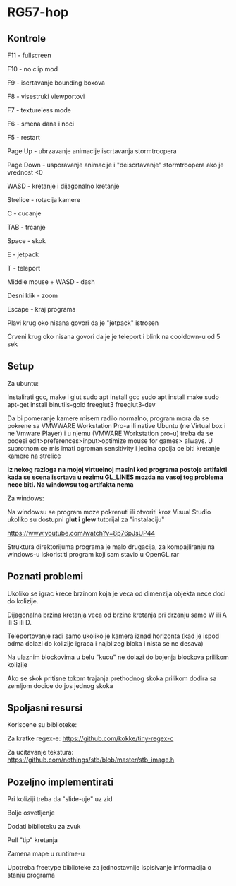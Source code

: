 # RG57-hop


## Kontrole

F11 - fullscreen

F10 - no clip mod

F9 - iscrtavanje bounding boxova

F8 - visestruki viewportovi

F7 - textureless mode

F6 - smena dana i noci

F5 - restart

Page Up - ubrzavanje animacije iscrtavanja stormtroopera

Page Down - usporavanje animacije i "deiscrtavanje" stormtroopera ako je vrednost <0

WASD - kretanje i dijagonalno kretanje
 
Strelice - rotacija kamere

C - cucanje

TAB - trcanje

Space - skok

E - jetpack

T - teleport

Middle mouse + WASD - dash

Desni klik - zoom

Escape - kraj programa

Plavi krug oko nisana govori da je "jetpack" istrosen

Crveni krug oko nisana govori da je je teleport i blink na cooldown-u od 5 sek

## Setup

Za ubuntu:

Instalirati gcc, make i glut
sudo apt install gcc
sudo apt install make
sudo apt-get install binutils-gold freeglut3 freeglut3-dev 

Da bi pomeranje kamere misem radilo normalno, program mora da se pokrene sa VMWWARE Workstation Pro-a ili native Ubuntu (ne Virtual box i ne Vmware Player) i u njemu (VMWARE Workstation pro-u) treba da se podesi edit>preferences>input>optimize mouse for games> always.
U suprotnom ce mis imati ogroman sensitivity i jedina opcija ce biti kretanje kamere na strelice

**Iz nekog razloga na mojoj virtuelnoj masini kod programa postoje artifakti kada se scena iscrtava u rezimu GL_LINES
mozda na vasoj tog problema nece biti. Na windowsu tog artifakta nema**

Za windows:

Na windowsu se program moze pokrenuti ili otvoriti kroz Visual Studio ukoliko su dostupni **glut i glew**
tutorijal za "instalaciju"

https://www.youtube.com/watch?v=8p76pJsUP44

Struktura direktorijuma programa je malo drugacija, za kompajliranju na windows-u iskoristiti program koji sam stavio u
OpenGL.rar

## Poznati problemi

Ukoliko se igrac krece brzinom koja je veca od dimenzija objekta nece doci do kolizije.

Dijagonalna brzina kretanja veca od brzine kretanja pri drzanju samo W ili A ili S ili D.

Teleportovanje radi samo ukoliko je kamera iznad horizonta 
(kad je ispod odma dolazi do kolizije igraca i najblizeg bloka i nista se ne desava)

Na ulaznim blockovima u belu "kucu" ne dolazi do bojenja blockova prilikom kolizije

Ako se skok pritisne tokom trajanja prethodnog skoka prilikom dodira sa zemljom docice do jos jednog skoka

## Spoljasni resursi

Koriscene su biblioteke:

Za kratke regex-e: https://github.com/kokke/tiny-regex-c

Za ucitavanje tekstura: https://github.com/nothings/stb/blob/master/stb_image.h


## Pozeljno implementirati

Pri koliziji treba da "slide-uje" uz zid

Bolje osvetljenje

Dodati biblioteku za zvuk

Pull "tip" kretanja

Zamena mape u runtime-u

Upotreba freetype biblioteke za jednostavnije ispisivanje informacija o stanju programa

